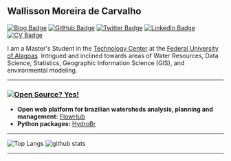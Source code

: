 ## Wallisson Moreira de Carvalho 

[![Blog Badge](https://img.shields.io/badge/My-Blog-blue)](https://wallissoncarvalho.github.io)
[![GitHub Badge](https://img.shields.io/github/followers/wallissoncarvalho?style=social)](https://github.com/wallissoncarvalho)
[![Twitter Badge](https://img.shields.io/twitter/follow/cmwallisson?style=social)](https://twitter.com/cmwallisson)
[![LinkedIn Badge](https://img.shields.io/badge/My-LinkedIn-blue)](https://www.linkedin.com/in/wallissoncarvalho)
[![CV Badge](https://img.shields.io/badge/My-CV-critical)](https://wallissoncarvalho.github.io/resume/)


I am a Master's Student in the [Technology Center](http://www.ufal.edu.br/unidadeacademica/ctec/) at the
[Federal University of Alagoas](https://ufal.br/).  Intrigued and inclined towards areas of Water Resources,
Data Science, Statistics, Geographic Information Science (GIS), and environmental modeling.

---

### [![Open Source? Yes!](https://badgen.net/badge/Open%20Source%20%3F/Yes%21/blue?icon=github)](https://github.com/wallissoncarvalho/)

- **Open web platform for brazilian watersheds analysis, planning and management:** [FlowHub](http://flowhub.com.br/)
- **Python packages:** [HydroBr](https://github.com/wallissoncarvalho/hydrobr)
---
![Top Langs](https://github-readme-stats.vercel.app/api/top-langs/?username=wallissoncarvalho&layout=compact)
![github stats](https://github-readme-stats.vercel.app/api?username=wallissoncarvalho&show_icons=true)

---

